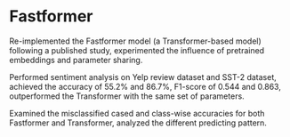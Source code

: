 # Fastformer

Re-implemented the Fastformer model (a Transformer-based model) following a published study, experimented the influence of pretrained embeddings and parameter sharing.

Performed sentiment analysis on Yelp review dataset and SST-2 dataset, achieved the accuracy of 55.2% and 86.7%, F1-score of 0.544 and 0.863, outperformed the Transformer with the same set of parameters.

Examined the misclassified cased and class-wise accuracies for both Fastformer and Transformer, analyzed the different predicting pattern.
